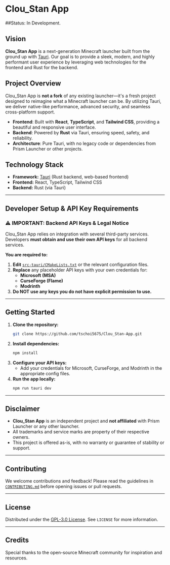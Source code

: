 # Clou_Stan App

##Status: In Development.

## Vision

**Clou_Stan App** is a next-generation Minecraft launcher built from the ground up with [Tauri](https://tauri.app/). Our goal is to provide a sleek, modern, and highly performant user experience by leveraging web technologies for the frontend and Rust for the backend.

## Project Overview

Clou_Stan App is **not a fork** of any existing launcher—it's a fresh project designed to reimagine what a Minecraft launcher can be. By utilizing Tauri, we deliver native-like performance, advanced security, and seamless cross-platform support.

- **Frontend**: Built with **React**, **TypeScript**, and **Tailwind CSS**, providing a beautiful and responsive user interface.
- **Backend**: Powered by **Rust** via Tauri, ensuring speed, safety, and reliability.
- **Architecture**: Pure Tauri, with no legacy code or dependencies from Prism Launcher or other projects.

## Technology Stack

- **Framework:** [Tauri](https://tauri.app/) (Rust backend, web-based frontend)
- **Frontend:** React, TypeScript, Tailwind CSS
- **Backend:** Rust (via Tauri)

---

## Developer Setup & API Key Requirements

### ⚠️ **IMPORTANT: Backend API Keys & Legal Notice**

Clou_Stan App relies on integration with several third-party services. Developers **must obtain and use their own API keys** for all backend services.

**You are required to:**
1. **Edit** [`src-tauri/CMakeLists.txt`](src-tauri/CMakeLists.txt) or the relevant configuration files.
2. **Replace** any placeholder API keys with your own credentials for:
   - **Microsoft (MSA)**
   - **CurseForge (Flame)**
   - **Modrinth**
3. **Do NOT use any keys you do not have explicit permission to use.**

---

## Getting Started

1. **Clone the repository:**
   ```bash
   git clone https://github.com/tschoi5675/Clou_Stan-App.git
   ```
2. **Install dependencies:**
   ```bash
   npm install
   ```
3. **Configure your API keys:**
   - Add your credentials for Microsoft, CurseForge, and Modrinth in the appropriate config files.
4. **Run the app locally:**
   ```bash
   npm run tauri dev
   ```

---

## Disclaimer

- **Clou_Stan App** is an independent project and **not affiliated** with Prism Launcher or any other launcher.
- All trademarks and service marks are property of their respective owners.
- This project is offered as-is, with no warranty or guarantee of stability or support.

---

## Contributing

We welcome contributions and feedback! Please read the guidelines in [`CONTRIBUTING.md`](CONTRIBUTING.md) before opening issues or pull requests.

---

## License

Distributed under the [GPL-3.0 License](LICENSE). See `LICENSE` for more information.

---

## Credits

Special thanks to the open-source Minecraft community for inspiration and resources.
